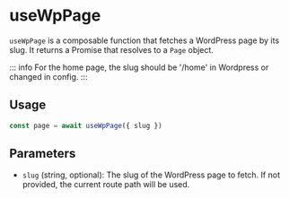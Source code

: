 # useWpPage

`useWpPage` is a composable function that fetches a WordPress page by its slug. It returns a Promise that resolves to a `Page` object.

::: info
For the home page, the slug should be '/home' in Wordpress or changed in config.
:::

## Usage
```ts
const page = await useWpPage({ slug })
```

## Parameters

- `slug` (string, optional): The slug of the WordPress page to fetch. If not provided, the current route path will be used.